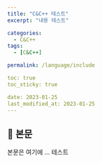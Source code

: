 ```yaml
---
title: "C&C++ 테스트"
excerpt: "내용 테스트"

categories:
  - C&C++
tags:
  - [C&C++]

permalink: /language/include

toc: true
toc_sticky: true

date: 2023-01-25
last_modified_at: 2023-01-25
---
```


## 🦥 본문

본문은 여기에 ...
테스트
